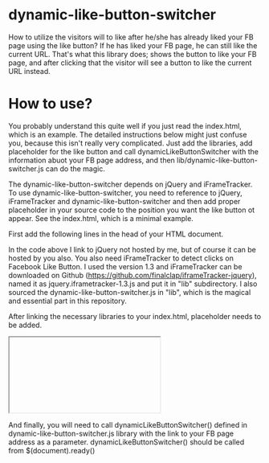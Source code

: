 dynamic-like-button-switcher
============================

How to utilize the visitors will to like after he/she has already liked your FB page using the like button? If he has liked your FB page, he can still like the current URL. That's what this library does; shows the button to like your FB page, and after clicking that the visitor will see a button to like the current URL instead.

How to use?
===========

You probably understand this quite well if you just read the index.html, which is an example. The detailed instructions below might just confuse you, because this isn't really very complicated. Just add the libraries, add placeholder for the like button and call dynamicLikeButtonSwitcher with the information abuot your FB page address, and then lib/dynamic-like-button-switcher.js can do the magic.

The dynamic-like-button-switcher depends on jQuery and iFrameTracker. To use dynamic-like-button-switcher, you need to reference to jQuery, iFrameTracker and dynamic-like-button-switcher and then add proper placeholder in your source code to the position you want the like button ot appear. See the index.html, which is a minimal example.

First add the following lines in the head of your HTML document.
 <script src="http://code.jquery.com/jquery-1.9.0.min.js"></script>
 <script src="lib/jquery.iframetracker-1.3.js"></script>
 <script src="lib/dynamic-like-button-switcher.js"></script>

In the code above I link to jQuery not hosted by me, but of course it can be hosted by you also. You also need iFrameTracker to detect clicks on Facebook Like Button. I used the version 1.3 and iFrameTracker can be downloaded on Github (https://github.com/finalclap/iframeTracker-jquery), named it as jquery.iframetracker-1.3.js and put it in "lib" subdirectory. I also sourced the dynamic-like-button-switcher.js in "lib", which is the magical and essential part in this repository.

After linking the necessary libraries to your index.html, placeholder needs to be added.
 <div class="likebutton-placeholder">
   <iframe></iframe>
 </div> 

And finally, you will need to call dynamicLikeButtonSwitcher() defined in dynamic-like-button-switcher.js library with the link to your FB page address as a parameter. dynamicLikeButtonSwitcher() should be called from $(document).ready()
